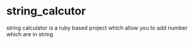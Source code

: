 # string_calcutor
string calculator is a ruby based project which allow you to add number which are in string

